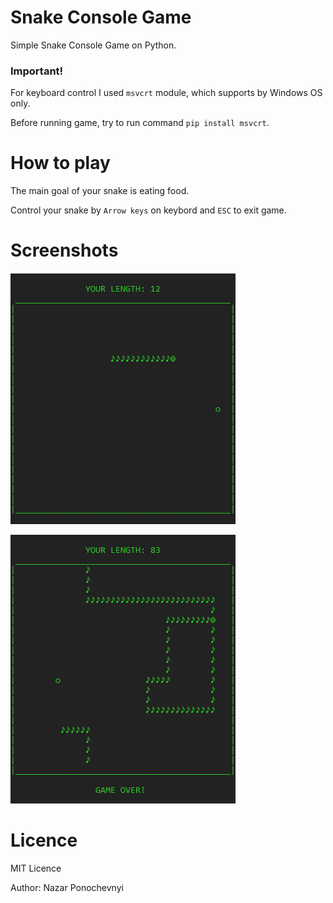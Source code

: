 # Snake Console Game
Simple Snake Console Game on Python.

### Important!
For keyboard control I used `msvcrt` module, which supports by Windows OS only.

Before running game, try to run command `pip install msvcrt`.

# How to play
The main goal of your snake is eating food.

Control your snake by `Arrow keys` on keybord and `ESC` to exit game.

# Screenshots
![Screenshot 1](https://github.com/NazarPonochevnyi/Snake-Console-Game/raw/master/screenshots/1.png)

![Screenshot 2](https://github.com/NazarPonochevnyi/Snake-Console-Game/raw/master/screenshots/2.png)

# Licence
MIT Licence

Author: Nazar Ponochevnyi

